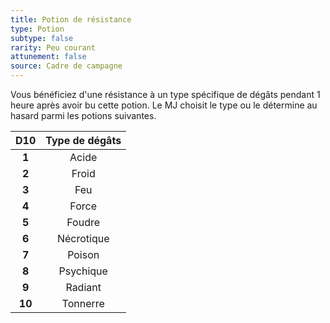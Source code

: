 ```yaml
---
title: Potion de résistance
type: Potion
subtype: false
rarity: Peu courant
attunement: false
source: Cadre de campagne
---
```

Vous bénéficiez d'une résistance à un type spécifique de dégâts pendant 1 heure après avoir bu cette potion. Le MJ choisit le type ou le détermine au hasard parmi les potions suivantes.

|D10|Type de dégâts|
|:-:|:-:|
|**1**|Acide|
|**2**|Froid|
|**3**|Feu|
|**4**|Force|
|**5**|Foudre|
|**6**|Nécrotique|
|**7**|Poison|
|**8**|Psychique|
|**9**|Radiant|
|**10**|Tonnerre|
